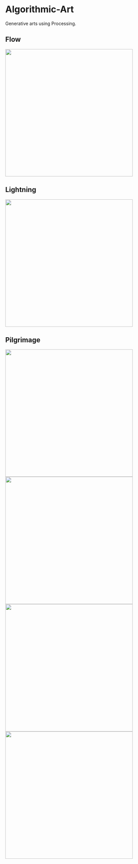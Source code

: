 # Algorithmic-Art
Generative arts using Processing.

Flow
---
<img src="https://github.com/rab2807/Algorithmic-Art/blob/main/Flow/preview.jpg"  width="400"/> 

Lightning
---
<img src="https://github.com/rab2807/Algorithmic-Art/blob/main/lightning/preview.jpg"  width="400"/>

Pilgrimage
---
<img src="https://github.com/rab2807/Algorithmic-Art/blob/main/Pilgrimage/10760.jpg"  width="400"/>  <img src="https://github.com/rab2807/Algorithmic-Art/blob/main/Pilgrimage/2872.jpg"  width="400"/>  <img src="https://github.com/rab2807/Algorithmic-Art/blob/main/Pilgrimage/1563.jpg"  width="400"/>  <img src="https://github.com/rab2807/Algorithmic-Art/blob/main/Pilgrimage/1992.jpg"  width="400"/>
